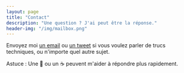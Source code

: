 ```yaml
---
layout: page
title: "Contact"
description: "Une question ? J'ai peut être la réponse."
header-img: "/img/mailbox.png"
---
```


Envoyez moi <a href="mailto:{{ site.email_username }}">un email</a> ou <a href="https://twitter.com/{{ site.twitter_username }}">un tweet</a> si vous voulez parler de trucs techniques, ou n'importe quel autre sujet.

Astuce : Une 🍺 ou un ☕️ peuvent m'aider à répondre plus rapidement.